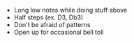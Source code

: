 - Long low notes while doing stuff above
- Half steps (ex. D3, Db3)
- Don't be afraid of patterns
- Open up for occasional bell toll